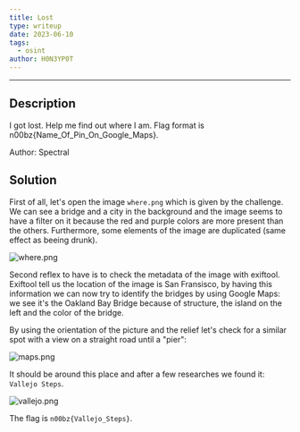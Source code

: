 ```yaml
---
title: Lost
type: writeup
date: 2023-06-10
tags:
  - osint
author: H0N3YP0T
---
```


___

## Description

I got lost. Help me find out where I am. Flag format is n00bz{Name_Of_Pin_On_Google_Maps}.

Author: Spectral

## Solution

First of all, let's open the image `where.png` which is given by the challenge.
We can see a bridge and a city in the background and the image seems to have a filter on it because the red and purple
colors are more present than the others.
Furthermore, some elements of the image are duplicated (same effect as beeing drunk).

![where.png](/images/n00bzctf_2023/where.png)

Second reflex to have is to check the metadata of the image with exiftool.
Exiftool tell us the location of the image is San Fransisco, by having this information we can now try to identify the
bridges by using Google Maps: we see it's the Oakland Bay Bridge
because of structure, the island on the left and the color of the bridge.

By using the orientation of the picture and the relief let's check for a similar spot with a view on a straight road
until a "pier":

![maps.png](/images/n00bzctf_2023/maps.png)

It should be around this place and after a few researches we found it: `Vallejo Steps`.

![vallejo.png](/images/n00bzctf_2023/road.png)

The flag is `n00bz{Vallejo_Steps}`.